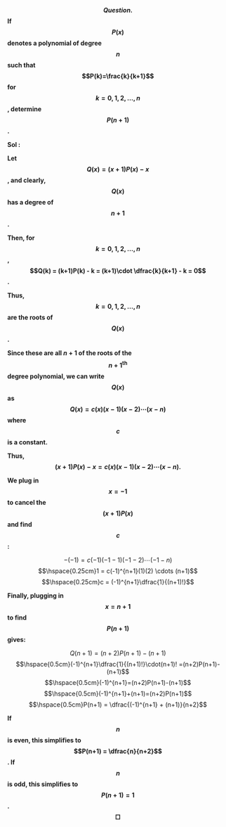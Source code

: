 **$$Question .$$ If $$P(x)$$ denotes a polynomial of degree $$n$$ such that $$P(k)=\frac{k}{k+1}$$ for $$k=0,1,2,\ldots,n$$, determine $$P(n+1)$$.** 

**Sol :** 

**Let $$Q(x) = (x+1)P(x) - x$$, and clearly, $$Q(x)$$ has a degree of $$n+1$$.**

**Then, for $$k=0,1,2,\ldots,n$$, $$Q(k) = (k+1)P(k) - k = (k+1)\cdot \dfrac{k}{k+1} - k = 0$$.**

**Thus, $$k=0,1,2,\ldots,n$$ are the roots of $$Q(x)$$.**

**Since these are all $n+1$ of the roots of the $$n+1^{\text{th}}$$ degree polynomial, we can write $$Q(x)$$ as $$Q(x) = c(x)(x-1)(x-2) \cdots (x-n)$$ where $$c$$ is a constant.**

**Thus, $$(x+1)P(x) - x = c(x)(x-1)(x-2) \cdots (x-n).$$**

**We plug in $$x = -1$$ to cancel the $$(x+1)P(x)$$ and find $$c$$:**

 $$-(-1) = c(-1)(-1-1)(-1-2) \cdots (-1-n)$$
 $$\hspace{0.25cm}1 = c(-1)^{n+1}(1)(2) \cdots (n+1)$$ 
 $$\hspace{0.25cm}c = (-1)^{n+1}\dfrac{1}{(n+1)!}$$

**Finally, plugging in $$x = n+1$$ to find $$P(n+1)$$ gives:**

$$Q(n+1)=(n+2)P(n+1)-(n+1)$$
$$\hspace{0.5cm}(-1)^{n+1}\dfrac{1}{(n+1)!}\cdot(n+1)! =(n+2)P(n+1)-(n+1)$$ $$\hspace{0.5cm}(-1)^{n+1}=(n+2)P(n+1)-(n+1)$$
$$\hspace{0.5cm}(-1)^{n+1}+(n+1)=(n+2)P(n+1)$$
$$\hspace{0.5cm}P(n+1) = \dfrac{(-1)^{n+1} + (n+1)}{n+2}$$

**If $$n$$ is even, this simplifies to $$P(n+1) = \dfrac{n}{n+2}$$. If $$n$$ is odd, this simplifies to $$P(n+1) = 1$$. $$\Box$$** 
